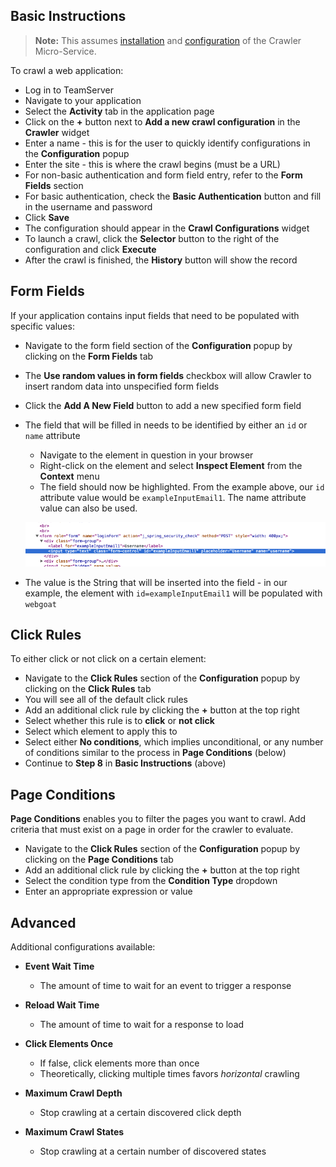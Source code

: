 <!--
title: "How To Crawl A Web Application"
description: "Instructions on crawling a web application"
tags: "TeamServer application crawler crawling"
-->

## Basic Instructions

>**Note:** This assumes [installation](admin_crawlinstall.html#install) and [configuration](admin_crawlconfig.html#overview) of the Crawler Micro-Service.

To crawl a web application:

* Log in to TeamServer
* Navigate to your application
* Select the **Activity** tab in the application page
* Click on the **+** button next to **Add a new crawl configuration** in the **Crawler** widget
* Enter a name - this is for the user to quickly identify configurations in the **Configuration** popup
* Enter the site - this is where the crawl begins (must be a URL)
* For non-basic authentication and form field entry, refer to the **Form Fields** section
* For basic authentication, check the **Basic Authentication** button and fill in the username and password
* Click **Save**
* The configuration should appear in the **Crawl Configurations** widget
* To launch a crawl, click the **Selector** button to the right of the configuration and click **Execute**
* After the crawl is finished, the **History** button will show the record

## Form Fields

If your application contains input fields that need to be populated with specific values:

* Navigate to the form field section of the **Configuration** popup by clicking on the **Form Fields** tab
* The **Use random values in form fields** checkbox will allow Crawler to insert random data into unspecified form fields
* Click the **Add A New Field** button to add a new specified form field
* The field that will be filled in needs to be identified by either an ```id``` or ```name``` attribute
    - Navigate to the element in question in your browser
    - Right-click on the element and select **Inspect Element** from the **Context** menu
    - The field should now be highlighted. From the example above, our ```id``` attribute value would be ```exampleInputEmail1```. The name attribute value can also be used.

    <a href="assets/images/KB3-g02.png" rel="lightbox" title="ID Attribute Value"><img class="thumbnail" src="assets/images/KB3-g02.png"/></a>

* The value is the String that will be inserted into the field - in our example, the element with ```id=exampleInputEmail1``` will be populated with ```webgoat```

## Click Rules

To either click or not click on a certain element:

* Navigate to the **Click Rules** section of the **Configuration** popup by clicking on the **Click Rules** tab
* You will see all of the default click rules
* Add an additional click rule by clicking the **+** button at the top right
* Select whether this rule is to **click** or **not click**
* Select which element to apply this to
* Select either **No conditions**, which implies unconditional, or any number of conditions similar to the process in **Page Conditions** (below)
* Continue to **Step 8** in **Basic Instructions** (above)

## Page Conditions

**Page Conditions** enables you to filter the pages you want to crawl. Add criteria that must exist on a page in order for the crawler to evaluate.

* Navigate to the **Click Rules** section of the **Configuration** popup by clicking on the **Page Conditions** tab
* Add an additional click rule by clicking the **+** button at the top right
* Select the condition type from the **Condition Type** dropdown
* Enter an appropriate expression or value

## Advanced

Additional configurations available:

* **Event Wait Time**
    - The amount of time to wait for an event to trigger a response

* **Reload Wait Time**
    - The amount of time to wait for a response to load

* **Click Elements Once**
    - If false, click elements more than once
    - Theoretically, clicking multiple times favors *horizontal* crawling

* **Maximum Crawl Depth**
    - Stop crawling at a certain discovered click depth

* **Maximum Crawl States**
    - Stop crawling at a certain number of discovered states
